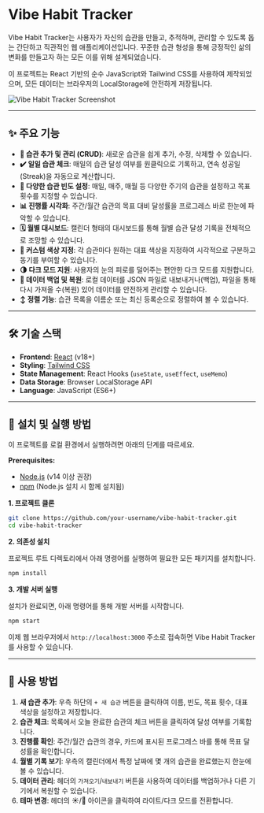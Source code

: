 
# Vibe Habit Tracker

Vibe Habit Tracker는 사용자가 자신의 습관을 만들고, 추적하며, 관리할 수 있도록 돕는 간단하고 직관적인 웹 애플리케이션입니다. 꾸준한 습관 형성을 통해 긍정적인 삶의 변화를 만들고자 하는 모든 이를 위해 설계되었습니다.

이 프로젝트는 React 기반의 순수 JavaScript와 Tailwind CSS를 사용하여 제작되었으며, 모든 데이터는 브라우저의 LocalStorage에 안전하게 저장됩니다.

![Vibe Habit Tracker Screenshot](https://i.imgur.com/your-screenshot.png) <!-- 나중에 실제 스크린샷으로 교체하세요 -->

---

## ✨ 주요 기능

- **📝 습관 추가 및 관리 (CRUD)**: 새로운 습관을 쉽게 추가, 수정, 삭제할 수 있습니다.
- **✔️ 일일 습관 체크**: 매일의 습관 달성 여부를 원클릭으로 기록하고, 연속 성공일(Streak)을 자동으로 계산합니다.
- **📅 다양한 습관 빈도 설정**: 매일, 매주, 매월 등 다양한 주기의 습관을 설정하고 목표 횟수를 지정할 수 있습니다.
- **📊 진행률 시각화**: 주간/월간 습관의 목표 대비 달성률을 프로그레스 바로 한눈에 파악할 수 있습니다.
- **🗓️ 월별 대시보드**: 캘린더 형태의 대시보드를 통해 월별 습관 달성 기록을 전체적으로 조망할 수 있습니다.
- **🎨 커스텀 색상 지정**: 각 습관마다 원하는 대표 색상을 지정하여 시각적으로 구분하고 동기를 부여할 수 있습니다.
- **🌗 다크 모드 지원**: 사용자의 눈의 피로를 덜어주는 편안한 다크 모드를 지원합니다.
- **🔄 데이터 백업 및 복원**: 로컬 데이터를 JSON 파일로 내보내거나(백업), 파일을 통해 다시 가져올 수(복원) 있어 데이터를 안전하게 관리할 수 있습니다.
- **↕️ 정렬 기능**: 습관 목록을 이름순 또는 최신 등록순으로 정렬하여 볼 수 있습니다.

---

## 🛠️ 기술 스택

- **Frontend**: [React](https://reactjs.org/) (v18+)
- **Styling**: [Tailwind CSS](https://tailwindcss.com/)
- **State Management**: React Hooks (`useState`, `useEffect`, `useMemo`)
- **Data Storage**: Browser LocalStorage API
- **Language**: JavaScript (ES6+)

---

## 🚀 설치 및 실행 방법

이 프로젝트를 로컬 환경에서 실행하려면 아래의 단계를 따르세요.

**Prerequisites:**
- [Node.js](https://nodejs.org/en/) (v14 이상 권장)
- [npm](https://www.npmjs.com/) (Node.js 설치 시 함께 설치됨)

**1. 프로젝트 클론**
```bash
git clone https://github.com/your-username/vibe-habit-tracker.git
cd vibe-habit-tracker
```

**2. 의존성 설치**

프로젝트 루트 디렉토리에서 아래 명령어를 실행하여 필요한 모든 패키지를 설치합니다.
```bash
npm install
```

**3. 개발 서버 실행**

설치가 완료되면, 아래 명령어를 통해 개발 서버를 시작합니다.
```bash
npm start
```

이제 웹 브라우저에서 `http://localhost:3000` 주소로 접속하면 Vibe Habit Tracker를 사용할 수 있습니다.

---

## 📖 사용 방법

1.  **새 습관 추가**: 우측 하단의 `+ 새 습관` 버튼을 클릭하여 이름, 빈도, 목표 횟수, 대표 색상을 설정하고 저장합니다.
2.  **습관 체크**: 목록에서 오늘 완료한 습관의 체크 버튼을 클릭하여 달성 여부를 기록합니다.
3.  **진행률 확인**: 주간/월간 습관의 경우, 카드에 표시된 프로그레스 바를 통해 목표 달성률을 확인합니다.
4.  **월별 기록 보기**: 우측의 캘린더에서 특정 날짜에 몇 개의 습관을 완료했는지 한눈에 볼 수 있습니다.
5.  **데이터 관리**: 헤더의 `가져오기`/`내보내기` 버튼을 사용하여 데이터를 백업하거나 다른 기기에서 복원할 수 있습니다.
6.  **테마 변경**: 헤더의 ☀️/🌙 아이콘을 클릭하여 라이트/다크 모드를 전환합니다.

